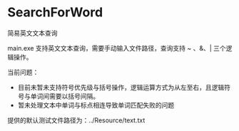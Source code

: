 # SearchForWord

 简易英文文本查询

main.exe 支持英文文本查询，需要手动输入文件路径，查询支持 \~ 、\&、\| 三个逻辑操作。

当前问题：

- 目前未暂未支持符号优先级与括号操作，逻辑运算方式为从左至右，且逻辑符号与单词间需要以括号间隔。
- 暂未处理文本中单词与标点相连导致单词匹配失败的问题

提供的默认测试文件路径为：../Resource/text.txt
